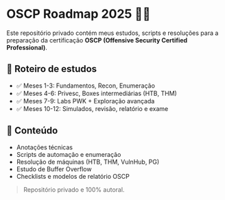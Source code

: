# OSCP Roadmap 2025 🧠💥

Este repositório privado contém meus estudos, scripts e resoluções para a preparação da certificação **OSCP (Offensive Security Certified Professional)**.

## 📅 Roteiro de estudos
- ✅ Meses 1-3: Fundamentos, Recon, Enumeração
- ✅ Meses 4-6: Privesc, Boxes intermediárias (HTB, THM)
- ✅ Meses 7-9: Labs PWK + Exploração avançada
- ✅ Meses 10-12: Simulados, revisão, relatório e exame

## 📁 Conteúdo
- Anotações técnicas
- Scripts de automação e enumeração
- Resolução de máquinas (HTB, THM, VulnHub, PG)
- Estudo de Buffer Overflow
- Checklists e modelos de relatório OSCP

> Repositório privado e 100% autoral.  
